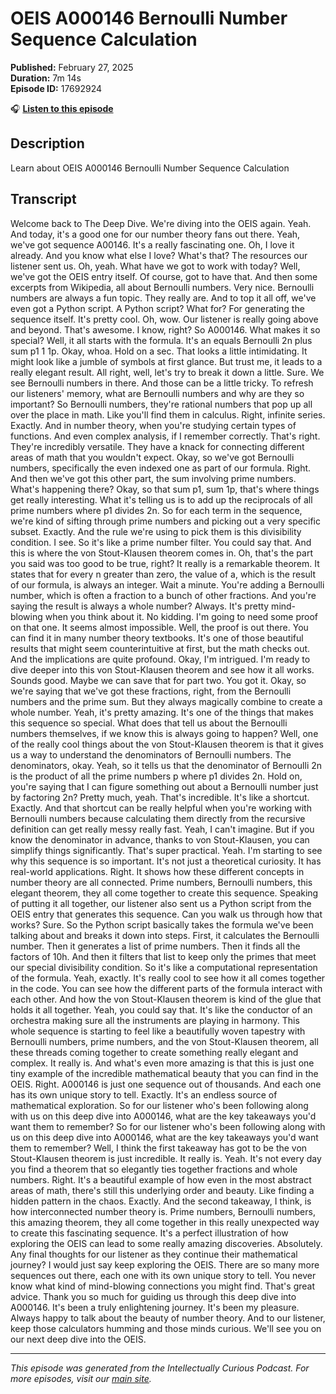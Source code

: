 # OEIS A000146 Bernoulli Number Sequence Calculation

**Published:** February 27, 2025  
**Duration:** 7m 14s  
**Episode ID:** 17692924

🎧 **[Listen to this episode](https://intellectuallycurious.buzzsprout.com/2529712/episodes/17692924-oeis-a000146-bernoulli-number-sequence-calculation)**

## Description

Learn about OEIS A000146 Bernoulli Number Sequence Calculation

## Transcript

Welcome back to The Deep Dive. We're diving into the OEIS again. Yeah. And today, it's a good one for our number theory fans out there. Yeah, we've got sequence A00146. It's a really fascinating one. Oh, I love it already. And you know what else I love? What's that? The resources our listener sent us. Oh, yeah. What have we got to work with today? Well, we've got the OEIS entry itself. Of course, got to have that. And then some excerpts from Wikipedia, all about Bernoulli numbers. Very nice. Bernoulli numbers are always a fun topic. They really are. And to top it all off, we've even got a Python script. A Python script? What for? For generating the sequence itself. It's pretty cool. Oh, wow. Our listener is really going above and beyond. That's awesome. I know, right? So A000146. What makes it so special? Well, it all starts with the formula. It's an equals Bernoulli 2n plus sum p1 1 1p. Okay, whoa. Hold on a sec. That looks a little intimidating. It might look like a jumble of symbols at first glance. But trust me, it leads to a really elegant result. All right, well, let's try to break it down a little. Sure. We see Bernoulli numbers in there. And those can be a little tricky. To refresh our listeners' memory, what are Bernoulli numbers and why are they so important? So Bernoulli numbers, they're rational numbers that pop up all over the place in math. Like you'll find them in calculus. Right, infinite series. Exactly. And in number theory, when you're studying certain types of functions. And even complex analysis, if I remember correctly. That's right. They're incredibly versatile. They have a knack for connecting different areas of math that you wouldn't expect. Okay, so we've got Bernoulli numbers, specifically the even indexed one as part of our formula. Right. And then we've got this other part, the sum involving prime numbers. What's happening there? Okay, so that sum p1, sum 1p, that's where things get really interesting. What it's telling us is to add up the reciprocals of all prime numbers where p1 divides 2n. So for each term in the sequence, we're kind of sifting through prime numbers and picking out a very specific subset. Exactly. And the rule we're using to pick them is this divisibility condition. I see. So it's like a prime number filter. You could say that. And this is where the von Stout-Klausen theorem comes in. Oh, that's the part you said was too good to be true, right? It really is a remarkable theorem. It states that for every n greater than zero, the value of a, which is the result of our formula, is always an integer. Wait a minute. You're adding a Bernoulli number, which is often a fraction to a bunch of other fractions. And you're saying the result is always a whole number? Always. It's pretty mind-blowing when you think about it. No kidding. I'm going to need some proof on that one. It seems almost impossible. Well, the proof is out there. You can find it in many number theory textbooks. It's one of those beautiful results that might seem counterintuitive at first, but the math checks out. And the implications are quite profound. Okay, I'm intrigued. I'm ready to dive deeper into this von Stout-Klausen theorem and see how it all works. Sounds good. Maybe we can save that for part two. You got it. Okay, so we're saying that we've got these fractions, right, from the Bernoulli numbers and the prime sum. But they always magically combine to create a whole number. Yeah, it's pretty amazing. It's one of the things that makes this sequence so special. What does that tell us about the Bernoulli numbers themselves, if we know this is always going to happen? Well, one of the really cool things about the von Stout-Klausen theorem is that it gives us a way to understand the denominators of Bernoulli numbers. The denominators, okay. Yeah, so it tells us that the denominator of Bernoulli 2n is the product of all the prime numbers p where p1 divides 2n. Hold on, you're saying that I can figure something out about a Bernoulli number just by factoring 2n? Pretty much, yeah. That's incredible. It's like a shortcut. Exactly. And that shortcut can be really helpful when you're working with Bernoulli numbers because calculating them directly from the recursive definition can get really messy really fast. Yeah, I can't imagine. But if you know the denominator in advance, thanks to von Stout-Klausen, you can simplify things significantly. That's super practical. Yeah. I'm starting to see why this sequence is so important. It's not just a theoretical curiosity. It has real-world applications. Right. It shows how these different concepts in number theory are all connected. Prime numbers, Bernoulli numbers, this elegant theorem, they all come together to create this sequence. Speaking of putting it all together, our listener also sent us a Python script from the OEIS entry that generates this sequence. Can you walk us through how that works? Sure. So the Python script basically takes the formula we've been talking about and breaks it down into steps. First, it calculates the Bernoulli number. Then it generates a list of prime numbers. Then it finds all the factors of 10h. And then it filters that list to keep only the primes that meet our special divisibility condition. So it's like a computational representation of the formula. Yeah, exactly. It's really cool to see how it all comes together in the code. You can see how the different parts of the formula interact with each other. And how the von Stout-Klausen theorem is kind of the glue that holds it all together. Yeah, you could say that. It's like the conductor of an orchestra making sure all the instruments are playing in harmony. This whole sequence is starting to feel like a beautifully woven tapestry with Bernoulli numbers, prime numbers, and the von Stout-Klausen theorem, all these threads coming together to create something really elegant and complex. It really is. And what's even more amazing is that this is just one tiny example of the incredible mathematical beauty that you can find in the OEIS. Right. A000146 is just one sequence out of thousands. And each one has its own unique story to tell. Exactly. It's an endless source of mathematical exploration. So for our listener who's been following along with us on this deep dive into A000146, what are the key takeaways you'd want them to remember? So for our listener who's been following along with us on this deep dive into A000146, what are the key takeaways you'd want them to remember? Well, I think the first takeaway has got to be the von Stout-Klausen theorem is just incredible. It really is. Yeah. It's not every day you find a theorem that so elegantly ties together fractions and whole numbers. Right. It's a beautiful example of how even in the most abstract areas of math, there's still this underlying order and beauty. Like finding a hidden pattern in the chaos. Exactly. And the second takeaway, I think, is how interconnected number theory is. Prime numbers, Bernoulli numbers, this amazing theorem, they all come together in this really unexpected way to create this fascinating sequence. It's a perfect illustration of how exploring the OEIS can lead to some really amazing discoveries. Absolutely. Any final thoughts for our listener as they continue their mathematical journey? I would just say keep exploring the OEIS. There are so many more sequences out there, each one with its own unique story to tell. You never know what kind of mind-blowing connections you might find. That's great advice. Thank you so much for guiding us through this deep dive into A000146. It's been a truly enlightening journey. It's been my pleasure. Always happy to talk about the beauty of number theory. And to our listener, keep those calculators humming and those minds curious. We'll see you on our next deep dive into the OEIS.

---
*This episode was generated from the Intellectually Curious Podcast. For more episodes, visit our [main site](https://intellectuallycurious.buzzsprout.com).*

